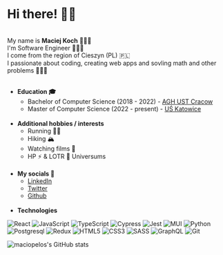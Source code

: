 # Hi there! 👋🏻

<br/>
My name is <b>Maciej Koch</b> 🧔🏻‍♂️ <br/> 
I'm Software Engineer 👨🏻‍💻 <br/>
I come from the region of Cieszyn (PL) 🇵🇱 <br/>
I passionate about coding, creating web apps and sovling math and other problems 🙋🏻‍♂️ <br/>
<br/>

<ul>
    <li>
        <b>Education 🎓</b>
        <ul>
            <li>
                Bachelor of Computer Science (2018 - 2022) - <a href="https://www.agh.edu.pl/">AGH UST Cracow</a>
            </li>
            <li>
                Master of Computer Science (2022 - present) - <a href="https://us.edu.pl">UŚ Katowice</a>
            </li>
        </ul>
    </li>
    <br/>
    <li>
        <b>Additional hobbies / interests</b>
        <ul>
            <li>
             Running 🏃🏻
            </li>
            <li>
            Hiking 🏔
            </li>
            <li>
            Watching films 🎇
            </li>
            <li>
            HP ⚡️ & LOTR 💍 Universums 
            </li>
        </ul>
    </li>
     <br/>
    <li>
        <b>My socials 📲</b>
        <ul>
            <li>
            <a href="https://www.linkedin.com/in/maciej-koch/">LinkedIn</a>
            </li>
            <li>
            <a href="https://twitter.com/maciopelo">Twitter</a>
            </li>
            </li>
            <li>
            <a href="https://github.com/maciopelo">Github</a>
            </li>
        </ul>
    </li>
    <br/>
    <li>
      <b>Technologies</b>
    </li>
</ul>

![React](https://img.icons8.com/ultraviolet/48/000000/react.png)
![JavaScript](https://img.icons8.com/color/48/000000/javascript.png)
![TypeScript](https://img.icons8.com/color/48/000000/typescript.png)
![Cypress](https://icons-for-free.com/iconfiles/png/48/cypress-1324440144114984250.png)
![Jest](https://icons-for-free.com/iconfiles/png/48/vscode+icons+type+jest-1324451331240398710.png)
![MUI](https://img.icons8.com/color/48/000000/material-ui.png)
![Python](https://img.icons8.com/color/48/000000/python.png)
<br/>
![Postgresql](https://img.icons8.com/color/48/000000/postgreesql.png)
![Redux](https://img.icons8.com/color/48/000000/redux.png)
![HTML5](https://img.icons8.com/color/48/000000/html-5.png)
![CSS3](https://img.icons8.com/color/48/000000/css3.png)
![SASS](https://img.icons8.com/color/48/000000/sass.png)
![GraphQL](https://img.icons8.com/color/48/000000/graphql.png)
![Git](https://img.icons8.com/color/48/000000/git.png)

![maciopelos's GitHub stats](https://github-readme-stats.vercel.app/api?username=maciopelo&show_icons=true&theme=dracula)
